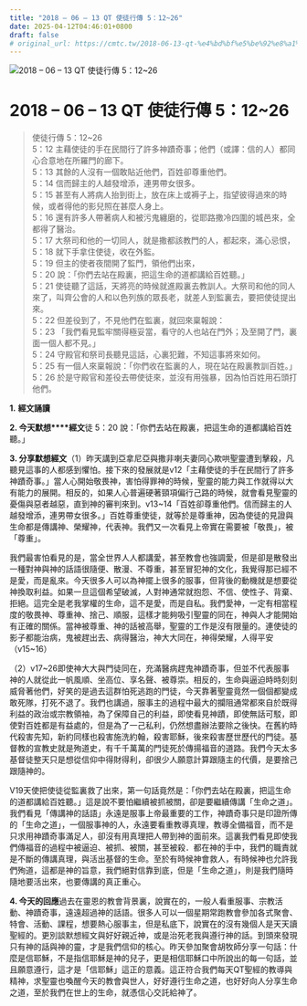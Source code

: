 ```yaml
---
title: "2018 – 06 – 13 QT 使徒行傳 5：12~26"
date: 2025-04-12T04:46:01+0800
draft: false
# original_url: https://cmtc.tw/2018-06-13-qt-%e4%bd%bf%e5%be%92%e8%a1%8c%e5%82%b3-5%ef%bc%9a1226
---
```


![2018 – 06 – 13 QT 使徒行傳 5：12\~26](/images/qt.jpg   "2018 – 06 – 13 QT 使徒行傳 5：12\~26")

# 2018 – 06 – 13 QT 使徒行傳 5：12\~26

> 使徒行傳 5：12\~26  
> 5：12 主藉使徒的手在民間行了許多神蹟奇事；他們（或譯：信的人）都同心合意地在所羅門的廊下。  
> 5：13 其餘的人沒有一個敢貼近他們，百姓卻尊重他們。  
> 5：14 信而歸主的人越發增添，連男帶女很多。  
> 5：15 甚至有人將病人抬到街上，放在床上或褥子上，指望彼得過來的時候，或者得他的影兒照在甚麼人身上。  
> 5：16 還有許多人帶著病人和被污鬼纏磨的，從耶路撒冷四圍的城邑來，全都得了醫治。  
> 5：17 大祭司和他的一切同人，就是撒都該教門的人，都起來，滿心忌恨，  
> 5：18 就下手拿住使徒，收在外監。  
> 5：19 但主的使者夜間開了監門，領他們出來，  
> 5：20 說：「你們去站在殿裏，把這生命的道都講給百姓聽。」  
> 5：21 使徒聽了這話，天將亮的時候就進殿裏去教訓人。大祭司和他的同人來了，叫齊公會的人和以色列族的眾長老，就差人到監裏去，要把使徒提出來。  
> 5：22 但差役到了，不見他們在監裏，就回來稟報說：  
> 5：23 「我們看見監牢關得極妥當，看守的人也站在門外；及至開了門，裏面一個人都不見。」  
> 5：24 守殿官和祭司長聽見這話，心裏犯難，不知這事將來如何。  
> 5：25 有一個人來稟報說：「你們收在監裏的人，現在站在殿裏教訓百姓。」  
> 5：26 於是守殿官和差役去帶使徒來，並沒有用強暴，因為怕百姓用石頭打他們。

**1.** **經文誦讀**

**2. 今天默想****經文**徒 5：20 說：「你們去站在殿裏，把這生命的道都講給百姓聽。」

**3. 分享默想經文**（1）昨天講到亞拿尼亞與撒非喇夫妻同心欺哄聖靈遭到擊殺，凡聽見這事的人都感到懼怕。接下來的發展就是v12「主藉使徒的手在民間行了許多神蹟奇事。」當人心開始敬畏神，害怕得罪神的時候，聖靈的能力與工作就得以大有能力的展開。相反的，如果人心普遍硬著頸項偏行己路的時候，就會看見聖靈的憂傷與惡者越惡，直到神的審判來到。v13\~14「百姓卻尊重他們。信而歸主的人越發增添，連男帶女很多。」百姓尊重使徒，就等於是尊重神，因為使徒的見證與生命都是傳講神、榮耀神，代表神。我們又一次看見上帝實在需要被「敬畏」，被「尊重」。

我們最害怕看見的是，當全世界人人都講愛，甚至教會也強調愛，但是卻是散發出一種對神與神的話語很隨便、散漫、不尊重，甚至冒犯神的文化，我覺得那已經不是愛，而是亂來。今天很多人可以為神擺上很多的服事，但背後的動機就是想要從神換取利益。如果一旦這個希望破滅，人對神通常就抱怨、不信、使性子、背棄、拒絕。這完全是老我掌權的生命，這不是愛，而是自私。我們愛神，一定有相當程度的敬畏神、尊重神、捨己、順服，這樣才能夠吸引聖靈的同在，神與人才能開始有正確的關係。當神被尊重、神的話被高舉，聖靈的工作是沒有限量的。連使徒的影子都能治病，鬼被趕出去、病得醫治，神大大同在，神得榮耀，人得平安（v15\~16）

（2）v17\~26即使神大大與門徒同在，充滿醫病趕鬼神蹟奇事，但並不代表服事神的人就從此一帆風順、坐高位、享名聲、被尊崇。相反的，生命與逼迫時時刻刻威脅著他們，好笑的是過去這群怕死逃跑的門徒，今天靠著聖靈竟然一個個都變成敢死隊，打死不退了。我們也講過，服事主的過程中最大的攔阻通常都來自於既得利益的政治或宗教領袖，為了保障自己的利益，即使看見神蹟，即使無話可駁，即使對百姓都是有益處的，但是為了一己私利，仍然想盡辦法要除之後快。在舊約時代殺害先知，新約同樣也殺害施洗約翰，殺害耶穌，後來殺害歷世歷代的門徒。基督教的宣教史就是殉道史，有千千萬萬的門徒死於傳揚福音的道路。我們今天太多基督徒整天只是想從信仰中得財得利，卻很少人願意計算跟隨主的代價，是要捨己跟隨神的。

V19天使把使徒從監裏救了出來，第一句話竟然是：「你們去站在殿裏，把這生命的道都講給百姓聽。」這是說不要怕繼續被抓被關，卻是要繼續傳講「生命之道」。我們看見「傳講神的話語」永遠是服事上帝最重要的工作，神蹟奇事只是印證所傳的「生命之道」，一個服事神的人，永遠要看重教導真理，教導全備福音，而不是只求用神蹟奇事滿足人，卻沒有用真理把人帶到神的面前來。這裏我們看見即使我們傳福音的過程中被逼迫、被抓、被關，甚至被殺．都在神的手中，我們的職責就是不斷的傳講真理，與活出基督的生命。至於有時候神會救人，有時候神也允許我們殉道，這都是神的旨意，我們絕對信靠到底，但是「生命之道」，則是我們隨時隨地要活出來，也要傳講的真正重心。

**4. 今天的回應**過去在靈恩的教會背景裏，說實在的，一般人看重服事、宗教活動、神蹟奇事，遠遠超過神的話語。很多人可以一個星期常跑教會參加各式聚會、特會、活動、課程，想要熱心服事主，但是私底下，說實在的沒有幾個人是天天讀聖經的。更別談默想經文與好好親近神，或是治死老我與遵行神的話。到頭來發現只有神的話與神的靈，才是我們信仰的核心。昨天參加聚會胡牧師分享一句話：什麼是信耶穌，不是指信耶穌是神的兒子，更是相信耶穌口中所說出的每一句話，並且願意遵行，這才是「信耶穌」這正的意義。這正符合我們每天QT聖經的教導與精神，求聖靈也喚醒今天的教會與世人，好好遵行生命之道，也好好向人分享生命之道，至於我們在世上的生命，就憑信心交託給神了。